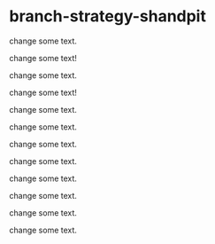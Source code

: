 # branch-strategy-shandpit

change some text.

change some text!

change some text.

change some text!

change some text.

change some text.

change some text.

change some text.

change some text.

change some text.

change some text.

change some text.
